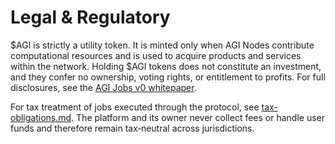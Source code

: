 # Legal & Regulatory

$AGI is strictly a utility token. It is minted only when AGI Nodes contribute computational resources and is used to acquire products and services within the network. Holding $AGI tokens does not constitute an investment, and they confer no ownership, voting rights, or entitlement to profits. For full disclosures, see the [AGI Jobs v0 whitepaper](AGI_Jobs_v0_Whitepaper_v2.md).

For tax treatment of jobs executed through the protocol, see [tax-obligations.md](tax-obligations.md). The platform and its owner never collect fees or handle user funds and therefore remain tax‑neutral across jurisdictions.
